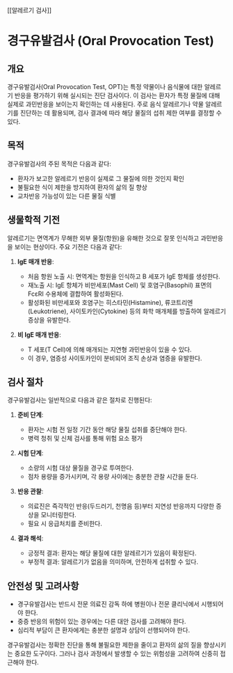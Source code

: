 [[알레르기 검사]]



# 경구유발검사 (Oral Provocation Test)

## 개요
경구유발검사(Oral Provocation Test, OPT)는 특정 약물이나 음식물에 대한 알레르기 반응을 평가하기 위해 실시되는 진단 검사이다. 이 검사는 환자가 특정 물질에 대해 실제로 과민반응을 보이는지 확인하는 데 사용된다. 주로 음식 알레르기나 약물 알레르기를 진단하는 데 활용되며, 검사 결과에 따라 해당 물질의 섭취 제한 여부를 결정할 수 있다.

## 목적
경구유발검사의 주된 목적은 다음과 같다:
- 환자가 보고한 알레르기 반응이 실제로 그 물질에 의한 것인지 확인
- 불필요한 식이 제한을 방지하여 환자의 삶의 질 향상
- 교차반응 가능성이 있는 다른 물질 식별

## 생물학적 기전
알레르기는 면역계가 무해한 외부 물질(항원)을 유해한 것으로 잘못 인식하고 과민반응을 보이는 현상이다. 주요 기전은 다음과 같다:

1. **IgE 매개 반응**: 
   - 처음 항원 노출 시: 면역계는 항원을 인식하고 B 세포가 IgE 항체를 생성한다.
   - 재노출 시: IgE 항체가 비만세포(Mast Cell) 및 호염구(Basophil) 표면의 FcεRI 수용체에 결합하여 활성화된다.
   - 활성화된 비만세포와 호염구는 히스타민(Histamine), 류코트리엔(Leukotriene), 사이토카인(Cytokine) 등의 화학 매개체를 방출하여 알레르기 증상을 유발한다.

2. **비 IgE 매개 반응**:
   - T 세포(T Cell)에 의해 매개되는 지연형 과민반응이 있을 수 있다.
   - 이 경우, 염증성 사이토카인이 분비되어 조직 손상과 염증을 유발한다.

## 검사 절차
경구유발검사는 일반적으로 다음과 같은 절차로 진행된다:

1. **준비 단계**:
   - 환자는 시험 전 일정 기간 동안 해당 물질 섭취를 중단해야 한다.
   - 병력 청취 및 신체 검사를 통해 위험 요소 평가

2. **시험 단계**:
   - 소량의 시험 대상 물질을 경구로 투여한다.
   - 점차 용량을 증가시키며, 각 용량 사이에는 충분한 관찰 시간을 둔다.

3. **반응 관찰**:
   - 의료진은 즉각적인 반응(두드러기, 천명음 등)부터 지연성 반응까지 다양한 증상을 모니터링한다.
   - 필요 시 응급처치를 준비한다.

4. **결과 해석**:
   - 긍정적 결과: 환자는 해당 물질에 대한 알레르기가 있음이 확정된다.
   - 부정적 결과: 알레르기가 없음을 의미하며, 안전하게 섭취할 수 있다.

## 안전성 및 고려사항
- 경구유발검사는 반드시 전문 의료진 감독 하에 병원이나 전문 클리닉에서 시행되어야 한다.
- 중증 반응의 위험이 있는 경우에는 다른 대안 검사를 고려해야 한다.
- 심리적 부담이 큰 환자에게는 충분한 설명과 상담이 선행되어야 한다.

경구유발검사는 정확한 진단을 통해 불필요한 제한을 줄이고 환자의 삶의 질을 향상시키는 중요한 도구이다. 그러나 검사 과정에서 발생할 수 있는 위험성을 고려하여 신중히 접근해야 한다.